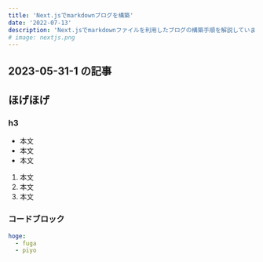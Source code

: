 ```yaml
---
title: 'Next.jsでmarkdownブログを構築'
date: '2022-07-13'
description: 'Next.jsでmarkdownファイルを利用したブログの構築手順を解説しています。'
# image: nextjs.png
---
```


## 2023-05-31-1 の記事

## ほげほげ

### h3

- 本文
- 本文
- 本文

1. 本文
2. 本文
3. 本文

### コードブロック

```yml
hoge:
  - fuga
  - piyo
```
